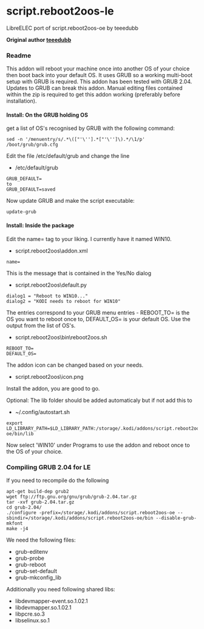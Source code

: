 # script.reboot2oos-le
LibreELEC port of script.reboot2oos-oe by teeedubb 

**Original author [teeedubb](https://github.com/teeedubb/teeedubb-xbmc-repo)**

### Readme
This addon will reboot your machine once into another OS of your choice then boot back into your default OS. 
It uses GRUB so a working multi-boot setup with GRUB is required. This addon has been tested with GRUB 2.04. 
Updates to GRUB can break this addon.
Manual editing files contained within the zip is required to get this addon working (preferably before installation).


#### Install: On the GRUB holding OS
get a list of OS's recognised by GRUB with the following command:

```
sed -n '/menuentry/s/.*\(["'\''].*["'\'']\).*/\1/p' /boot/grub/grub.cfg
```

Edit the file /etc/default/grub and change the line

* /etc/default/grub
```
GRUB_DEFAULT=
to
GRUB_DEFAULT=saved
```

Now update GRUB and make the script executable:
```
update-grub
```

#### Install: Inside the package

Edit the name= tag to your liking. I currently have it named WIN10.
* script.reboot2oos\addon.xml
```
name=
```

This is the message that is contained in the Yes/No dialog
* script.reboot2oos\default.py
```
dialog1 = "Reboot to WIN10..."
dialog2 = "KODI needs to reboot for WIN10"
```

The entries correspond to your GRUB menu entries - REBOOT_TO= is the OS you want to reboot once to, DEFAULT_OS= is your default OS. 
Use the output from the list of OS's.

* script.reboot2oos\bin\reboot2oos.sh
```
REBOOT_TO=
DEFAULT_OS=
```

The addon icon can be changed based on your needs. 
* script.reboot2oos\icon.png

Install the addon, you are good to go.


Optional: The lib folder should be added automaticaly but if not add this to
* ~/.config/autostart.sh
```
export LD_LIBRARY_PATH=$LD_LIBRARY_PATH:/storage/.kodi/addons/script.reboot2oos-oe/bin/lib
```

Now select 'WIN10' under Programs to use the addon and reboot once to the OS of your choice.

### Compiling GRUB 2.04 for LE
If you need to recompile do the following

```
apt-get build-dep grub2
wget ftp://ftp.gnu.org/gnu/grub/grub-2.04.tar.gz
tar -xvf grub-2.04.tar.gz
cd grub-2.04/
./configure -prefix=/storage/.kodi/addons/script.reboot2oos-oe --sbindir=/storage/.kodi/addons/script.reboot2oos-oe/bin --disable-grub-mkfont
make -j4
```
We need the following files:
* grub-editenv
* grub-probe
* grub-reboot
* grub-set-default
* grub-mkconfig_lib

Additionally you need following shared libs:
* libdevmapper-event.so.1.02.1
* libdevmapper.so.1.02.1
* libpcre.so.3
* libselinux.so.1